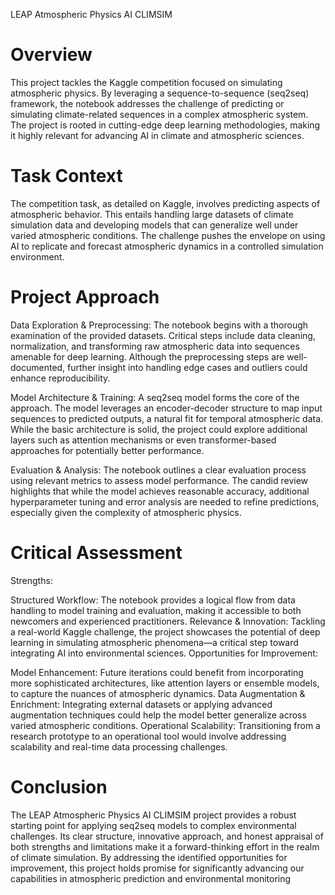 LEAP Atmospheric Physics AI CLIMSIM 
# Overview
This project tackles the Kaggle competition focused on simulating atmospheric physics. By leveraging a sequence-to-sequence (seq2seq) framework, the notebook addresses the challenge of predicting or simulating climate-related sequences in a complex atmospheric system. The project is rooted in cutting-edge deep learning methodologies, making it highly relevant for advancing AI in climate and atmospheric sciences.

# Task Context
The competition task, as detailed on Kaggle, involves predicting aspects of atmospheric behavior. This entails handling large datasets of climate simulation data and developing models that can generalize well under varied atmospheric conditions. The challenge pushes the envelope on using AI to replicate and forecast atmospheric dynamics in a controlled simulation environment.

# Project Approach
Data Exploration & Preprocessing:
The notebook begins with a thorough examination of the provided datasets. Critical steps include data cleaning, normalization, and transforming raw atmospheric data into sequences amenable for deep learning. Although the preprocessing steps are well-documented, further insight into handling edge cases and outliers could enhance reproducibility.

Model Architecture & Training:
A seq2seq model forms the core of the approach. The model leverages an encoder-decoder structure to map input sequences to predicted outputs, a natural fit for temporal atmospheric data. While the basic architecture is solid, the project could explore additional layers such as attention mechanisms or even transformer-based approaches for potentially better performance.

Evaluation & Analysis:
The notebook outlines a clear evaluation process using relevant metrics to assess model performance. The candid review highlights that while the model achieves reasonable accuracy, additional hyperparameter tuning and error analysis are needed to refine predictions, especially given the complexity of atmospheric physics.

# Critical Assessment
Strengths:

Structured Workflow: The notebook provides a logical flow from data handling to model training and evaluation, making it accessible to both newcomers and experienced practitioners.
Relevance & Innovation: Tackling a real-world Kaggle challenge, the project showcases the potential of deep learning in simulating atmospheric phenomena—a critical step toward integrating AI into environmental sciences.
Opportunities for Improvement:

Model Enhancement: Future iterations could benefit from incorporating more sophisticated architectures, like attention layers or ensemble models, to capture the nuances of atmospheric dynamics.
Data Augmentation & Enrichment: Integrating external datasets or applying advanced augmentation techniques could help the model better generalize across varied atmospheric conditions.
Operational Scalability: Transitioning from a research prototype to an operational tool would involve addressing scalability and real-time data processing challenges.

# Conclusion
The LEAP Atmospheric Physics AI CLIMSIM project provides a robust starting point for applying seq2seq models to complex environmental challenges. Its clear structure, innovative approach, and honest appraisal of both strengths and limitations make it a forward-thinking effort in the realm of climate simulation. By addressing the identified opportunities for improvement, this project holds promise for significantly advancing our capabilities in atmospheric prediction and environmental monitoring
